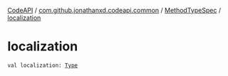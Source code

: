 [CodeAPI](../../index.md) / [com.github.jonathanxd.codeapi.common](../index.md) / [MethodTypeSpec](index.md) / [localization](.)

# localization

`val localization: `[`Type`](http://docs.oracle.com/javase/6/docs/api/java/lang/reflect/Type.html)
